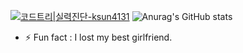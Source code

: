 
[![코드트리|실력진단-ksun4131](https://banner.codetree.ai/v1/banner/ksun4131)](https://www.codetree.ai/profiles/ksun4131)
![Anurag's GitHub stats](https://github-readme-stats.vercel.app/api?username=KwonSunJae&&show_icons=true&theme=dracula)
<!--
**KwonSunJae/KwonSunJae** is a ✨ _special_ ✨ repository because its `README.md` (this file) appears on your GitHub profile.

Here are some ideas to get you started:
-->

- ⚡ Fun fact : I lost my best girlfriend.

